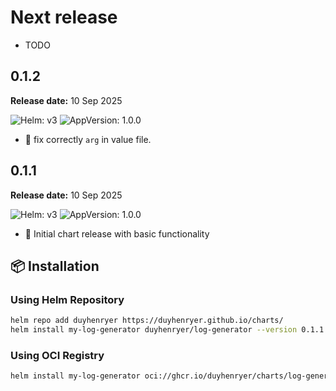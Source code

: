 # Next release

- TODO

## 0.1.2

**Release date:** 10 Sep 2025

![Helm: v3](https://img.shields.io/badge/Helm-v3.14%2B-informational?color=informational&logo=helm) ![AppVersion: 1.0.0](https://img.shields.io/badge/AppVersion-1.0.0-success?color=success&logo=docker)

- 🚀 fix correctly `arg` in value file.

## 0.1.1

**Release date:** 10 Sep 2025

![Helm: v3](https://img.shields.io/badge/Helm-v3.14%2B-informational?color=informational&logo=helm) ![AppVersion: 1.0.0](https://img.shields.io/badge/AppVersion-1.0.0-success?color=success&logo=docker)


- 🚀 Initial chart release with basic functionality

## 📦 Installation

### Using Helm Repository
```bash
helm repo add duyhenryer https://duyhenryer.github.io/charts/
helm install my-log-generator duyhenryer/log-generator --version 0.1.1
```

### Using OCI Registry
```bash
helm install my-log-generator oci://ghcr.io/duyhenryer/charts/log-generator --version 0.1.1
```